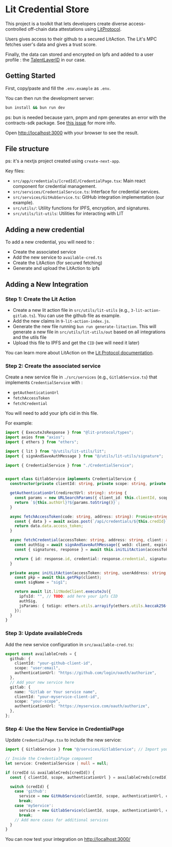 # Lit Credential Store

This project is a toolkit that lets developers create diverse access-controlled off-chain data attestations using [LitProtocol](https://litprotocol.com/).

Users gives access to their github to a secured LitAction. The Lit's MPC fetches user's data and gives a trust score.

Finally, the data can stored and encrypted on Ipfs and added to a user profile : the [TalentLayerID](https://docs.talentlayer.org/introduction/basics/what-is-talentlayer-id) in our case.


## Getting Started

First, copy/paste and fill the `.env.example` as `.env`.


You can then run the development server:

```bash
bun install && bun run dev
```

ps: bun is needed because yarn, pnpm and npm generates an error with the contracts-sdk package.
See [this issue](https://github.com/LIT-Protocol/Issues-and-Reports/issues/31#issuecomment-2113405611) for more info.

Open [http://localhost:3000](http://localhost:3000) with your browser to see the result.

## File structure

ps: it's a nextjs project created using `create-next-app`.

Key files:

- `src/app/credentials/[credId]/CredentialPage.tsx`: Main react component for credential management.
- `src/services/CredentialService.ts`: Interface for credential services.
- `src/services/GitHubService.ts`: GitHub integration implementation (our example).
- `src/utils/`: Utility functions for IPFS, encryption, and signatures.
- `src/utils/lit-utils`: Utilities for interacting with LIT

## Adding a new credential

To add a new credential, you will need to :
- Create the associated service
- Add the new service to `available-cred.ts`
- Create the LitAction (for secured fetching)
- Generate and upload the LitAction to ipfs

## Adding a New Integration

### Step 1: Create the Lit Action

- Create a new lit action file in `src/utils/lit-utils` (e.g., `3-lit-action-gitlab.ts`). You can use the github file as example.
- Add the new claims in `9-lit-action-index.js`.
- Generate the new file running `bun run generate-litaction`. This will generate a new file in `src/utils/lit-utils/out` based on all integrations and the utils file
- Upload this file to IPFS and get the `CID` (we will need it later)

You can learn more about LitAction on the [Lit Protocol documentation](https://developer.litprotocol.com/v3/sdk/serverless-signing/quick-start).


### Step 2: Create the associated service

Create a new service file in `./src/services` (e.g., `GitlabService.ts`) that implements `CredentialService` with : 
- `getAuthenticationUrl`
- `fetchAccessToken`
- `fetchCredential`

You will need to add your ipfs cid in this file.

For example:

```typescript
import { ExecuteJsResponse } from "@lit-protocol/types";
import axios from "axios";
import { ethers } from "ethers";

import { lit } from "@/utils/lit-utils/lit";
import { signAndSaveAuthMessage } from "@/utils/lit-utils/signature";

import { CredentialService } from "./CredentialService";


export class GitlabService implements CredentialService {
  constructor(private clientId: string, private scope: string, private authUrl: string, private credId: string) {}

  getAuthenticationUrl(redirectUrl: string): string {
    const params = new URLSearchParams({ client_id: this.clientId, scope: this.scope, redirect_url: redirectUrl });
    return `${this.authUrl}?${params.toString()}`;
  }

  async fetchAccessToken(code: string, address: string): Promise<string> {
    const { data } = await axios.post(`/api/credentials/${this.credId}`, { code, address });
    return data.data.access_token;
  }

  async fetchCredential(accessToken: string, address: string, client: any): Promise<Credential> {
    const authSig = await signAndSaveAuthMessage({ web3: client, expiration: new Date(Date.now() + 86400000).toISOString() });
    const { signatures, response } = await this.initLitAction(accessToken, address, authSig, client) as ExecuteJsResponse;

    return { id: response.id, credential: response.credential, signature1: signatures.sig1, issuer: 'Lit Protocol' } as Credential;
  }

  private async initLitAction(accessToken: string, userAddress: string, authSig: any, client: any) {
    const pkp = await this.getPkp(client);
    const sigName = "sig1";

    return await lit.litNodeClient.executeJs({
      ipfsId: "", // TODO: add here your ipfs CID
      authSig,
      jsParams: { toSign: ethers.utils.arrayify(ethers.utils.keccak256(ethers.utils.toUtf8Bytes("Hello world"))), publicKey: pkp, sigName, accessToken, userAddress },
    });
  }
}
```

### Step 3: Update availableCreds

Add the new service configuration in `src/available-cred.ts`:

```Typescript
export const availableCreds = {
  github: {
    clientId: "your-github-client-id",
    scope: "user:email",
    authenticationUrl: "https://github.com/login/oauth/authorize",
  },
  // Add your new service here
  gitlab: {
    name: "Gitlab or Your service name",
    clientId: "your-myservice-client-id",
    scope: "your-scope",
    authenticationUrl: "https://myservice.com/oauth/authorize",
  },
};
```

### Step 4: Use the New Service in CredentialPage

Update `CredentialPage.tsx` to include the new service:

```Typescript
import { GitlabService } from "@/services/GitlabService"; // Import your new service

// Inside the CredentialPage component
let service: CredentialService | null = null;

if (credId && availableCreds[credId]) {
  const { clientId, scope, authenticationUrl } = availableCreds[credId];

  switch (credId) {
    case 'github':
      service = new GitHubService(clientId, scope, authenticationUrl, credId);
      break;
    case 'myService':
      service = new GitlabService(clientId, scope, authenticationUrl, credId);
      break;
    // Add more cases for additional services
  }
}
```

You can now test your integration on [http://localhost:3000/](http://localhost:3000/)

